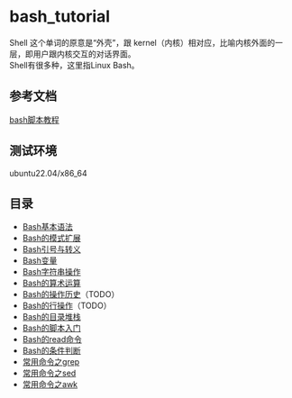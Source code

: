 # bash_tutorial
Shell 这个单词的原意是“外壳”，跟 kernel（内核）相对应，比喻内核外面的一层，即用户跟内核交互的对话界面。  
Shell有很多种，这里指Linux Bash。

## 参考文档
[bash脚本教程](https://wangdoc.com/bash/intro)

## 测试环境  
ubuntu22.04/x86_64  

## 目录  
- [Bash基本语法](./basic/basic.md)   
- [Bash的模式扩展](./extension/extension.md)  
- [Bash引号与转义](./quote/quote.md)  
- [Bash变量](./var/var.md) 
- [Bash字符串操作](./string/string.md) 
- [Bash的算术运算](./arithmetic/arithmetic.md) 
- [Bash的操作历史](./history/history.md)（TODO）
- [Bash的行操作](./line/line.md)（TODO）
- [Bash的目录堆栈](./dir/dir.md)
- [Bash的脚本入门](./scripts/scripts.md)
- [Bash的read命令](./read/read.md)
- [Bash的条件判断](./condition/condition.md)
- [常用命令之grep](./grep/grep.md)  
- [常用命令之sed](./sed/sed.md)  
- [常用命令之awk](./awk/awk.md)  
